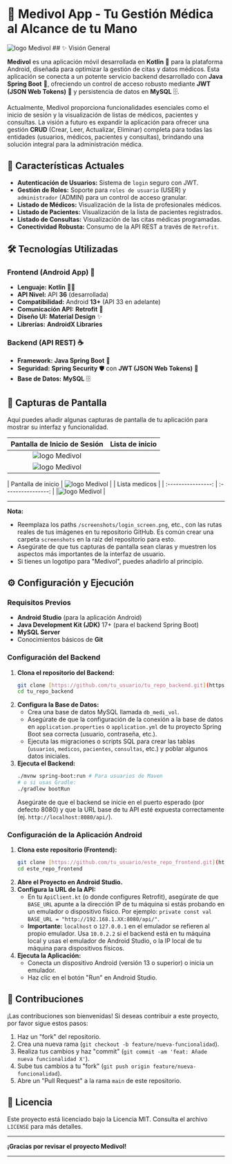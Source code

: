 # 🏥 Medivol App - Tu Gestión Médica al Alcance de tu Mano

<img src="https://res.cloudinary.com/rlipac/image/upload/v1753303456/logo_menu_qglfrx.png" alt="logo Medivol" /> ## ✨ Visión General

**Medivol** es una aplicación móvil desarrollada en **Kotlin** 📱 para la plataforma Android, diseñada para optimizar la gestión de citas y datos médicos. Esta aplicación se conecta a un potente servicio backend desarrollado con **Java Spring Boot** 🍃, ofreciendo un control de acceso robusto mediante **JWT (JSON Web Tokens)** 🔑 y persistencia de datos en **MySQL** 🗄️.

Actualmente, Medivol proporciona funcionalidades esenciales como el inicio de sesión y la visualización de listas de médicos, pacientes y consultas. La visión a futuro es expandir la aplicación para ofrecer una gestión **CRUD** (Crear, Leer, Actualizar, Eliminar) completa para todas las entidades (usuarios, médicos, pacientes y consultas), brindando una solución integral para la administración médica.

## 🚀 Características Actuales

* **Autenticación de Usuarios:** Sistema de `login` seguro con JWT.
* **Gestión de Roles:** Soporte para `roles de usuario` (USER) y `administrador` (ADMIN) para un control de acceso granular.
* **Listado de Médicos:** Visualización de la lista de profesionales médicos.
* **Listado de Pacientes:** Visualización de la lista de pacientes registrados.
* **Listado de Consultas:** Visualización de las citas médicas programadas.
* **Conectividad Robusta:** Consumo de la API REST a través de `Retrofit`.

## 🛠️ Tecnologías Utilizadas

### **Frontend (Android App)** 🤖

* **Lenguaje:** **Kotlin** 👨‍💻
* **API Nivel:** API **36** (desarrollada)
* **Compatibilidad:** Android **13+** (API 33 en adelante)
* **Comunicación API:** **Retrofit** 🔄
* **Diseño UI:** **Material Design** ✨
* **Librerías:** **AndroidX Libraries**

### **Backend (API REST)** ☕

* **Framework:** **Java Spring Boot** 🍃
* **Seguridad:** **Spring Security** 🛡️ con **JWT (JSON Web Tokens)** 🔑
* **Base de Datos:** **MySQL** 🗄️

## 📸 Capturas de Pantalla

Aquí puedes añadir algunas capturas de pantalla de tu aplicación para mostrar su interfaz y funcionalidad.

| Pantalla de Inicio de Sesión | Lista de inicio |
| :--------------------------: | :--------------: |
<img src="https://res.cloudinary.com/rlipac/image/upload/v1753304441/pantalla_login_na8x1p.png" alt="logo Medivol" /> |
| <img src="https://res.cloudinary.com/rlipac/image/upload/v1753303456/logo_menu_qglfrx.png" alt="logo Medivol" /> |

| Pantalla de inicio |
<img src="https://res.cloudinary.com/rlipac/image/upload/v1753304441/pantalla_inicio_eoxmxq.png" alt="logo Medivol" /> |
| Lista medicos |
| :----------------: | :----------------: |
|<img src="https://res.cloudinary.com/rlipac/image/upload/v1753304441/pantalla_listaMedicos_lm8dsv.png" alt="logo Medivol" /> |


---

**Nota:**
* Reemplaza los paths `/screenshots/login_screen.png`, etc., con las rutas reales de tus imágenes en tu repositorio GitHub. Es común crear una carpeta `screenshots` en la raíz del repositorio para esto.
* Asegúrate de que tus capturas de pantalla sean claras y muestren los aspectos más importantes de la interfaz de usuario.
* Si tienes un logotipo para "Medivol", puedes añadirlo al principio.

## ⚙️ Configuración y Ejecución

### Requisitos Previos

* **Android Studio** (para la aplicación Android)
* **Java Development Kit (JDK)** 17+ (para el backend Spring Boot)
* **MySQL Server**
* Conocimientos básicos de **Git**

### Configuración del Backend

1.  **Clona el repositorio del Backend:**
    ```bash
    git clone [https://github.com/tu_usuario/tu_repo_backend.git](https://github.com/tu_usuario/tu_repo_backend.git)
    cd tu_repo_backend
    ```
2.  **Configura la Base de Datos:**
    * Crea una base de datos MySQL llamada `db_medi_vol`.
    * Asegúrate de que la configuración de la conexión a la base de datos en `application.properties` o `application.yml` de tu proyecto Spring Boot sea correcta (usuario, contraseña, etc.).
    * Ejecuta las migraciones o scripts SQL para crear las tablas (`usuarios`, `medicos`, `pacientes`, `consultas`, etc.) y poblar algunos datos iniciales.
3.  **Ejecuta el Backend:**
    ```bash
    ./mvnw spring-boot:run # Para usuarios de Maven
    # o si usas Gradle:
    ./gradlew bootRun
    ```
    Asegúrate de que el backend se inicie en el puerto esperado (por defecto 8080) y que la URL base de tu API esté expuesta correctamente (ej. `http://localhost:8080/api/`).

### Configuración de la Aplicación Android

1.  **Clona este repositorio (Frontend):**
    ```bash
    git clone [https://github.com/tu_usuario/este_repo_frontend.git](https://github.com/tu_usuario/este_repo_frontend.git)
    cd este_repo_frontend
    ```
2.  **Abre el Proyecto en Android Studio.**
3.  **Configura la URL de la API:**
    * En tu `ApiClient.kt` (o donde configures Retrofit), asegúrate de que `BASE_URL` apunte a la dirección IP de tu máquina si estás probando en un emulador o dispositivo físico. Por ejemplo: `private const val BASE_URL = "http://192.168.1.XX:8080/api/"`.
    * **Importante:** `localhost` o `127.0.0.1` en el emulador se refieren al propio emulador. Usa `10.0.2.2` si el backend está en tu máquina local y usas el emulador de Android Studio, o la IP local de tu máquina para dispositivos físicos.
4.  **Ejecuta la Aplicación:**
    * Conecta un dispositivo Android (versión 13 o superior) o inicia un emulador.
    * Haz clic en el botón "Run" en Android Studio.

## 🤝 Contribuciones

¡Las contribuciones son bienvenidas! Si deseas contribuir a este proyecto, por favor sigue estos pasos:

1.  Haz un "fork" del repositorio.
2.  Crea una nueva rama (`git checkout -b feature/nueva-funcionalidad`).
3.  Realiza tus cambios y haz "commit" (`git commit -am 'feat: Añade nueva funcionalidad X'`).
4.  Sube tus cambios a tu "fork" (`git push origin feature/nueva-funcionalidad`).
5.  Abre un "Pull Request" a la rama `main` de este repositorio.

## 📜 Licencia

Este proyecto está licenciado bajo la Licencia MIT. Consulta el archivo `LICENSE` para más detalles.

---

**¡Gracias por revisar el proyecto Medivol!**

---
